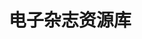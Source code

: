 ---
title: "电子杂志资源库"
description: "海量电子杂志和书籍合集"
tags: ["电子书", "杂志", "阅读资源"]
url: "https://www.webhub123.com/#/home/detail?projectHashid=83604021&ownerUserid=27786724"
--- 